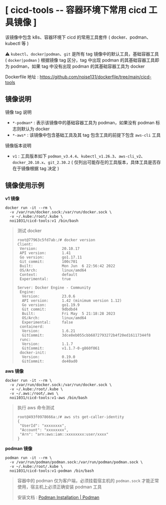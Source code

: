 # \[ cicd-tools -- 容器环境下常用 cicd 工具镜像 \] 

该镜像中包含 k8s、容器环境下 cicd 的常用工具套件 ( docker、podman、kubectl 等 )

:warning: `kubectl`、`docker|podman`、`git` 是所有 tag 镜像中的默认工具，基础容器工具 ( `docker|podman` ) 根据镜像 tag 区分，tag 中出现 podman 的其基础容器工具即为 podman，如果 tag 中没有出现 podman 的其基础容器工具为 docker 

Dockerfile 地址 : https://github.com/noise131/dockerfile/tree/main/cicd-tools

## 镜像说明 

镜像 tag 说明

- `*-podman*` : 表示该镜像中的基础容器工具为 podman，如果没有 podman 标志则默认为 docker
- `*-aws*` : 该镜像中包含基础工具及其 tag 包含工具的前提下包含 `aws-cli` 工具

镜像版本说明

- `v1` : 工具版本如下 `podman_v3.4.4`、`kubectl_v1.26.3`、`aws-cli_v2`、`docker_20.10.x`、`git_2.30.2` ( 仅列出可能存在的工具版本，具体工具是否存在于镜像根据 tag 决定 )

## 镜像使用示例 

**v1 镜像** 

```shell
docker run -it --rm \
  -v /var/run/docker.sock:/var/run/docker.sock \
  -v ~/.kube:/root/.kube \
  noi1031/cicd-tools:v1 /bin/bash
```

> 测试 docker
>
> ```shell
> root@77963c5fd7ab:/# docker version
> Client:
>  Version:           20.10.17
>  API version:       1.41
>  Go version:        go1.17.11
>  Git commit:        100c701
>  Built:             Mon Jun  6 22:56:42 2022
>  OS/Arch:           linux/amd64
>  Context:           default
>  Experimental:      true
> 
> Server: Docker Engine - Community
>  Engine:
>   Version:          23.0.6
>   API version:      1.42 (minimum version 1.12)
>   Go version:       go1.19.9
>   Git commit:       9dbdbd4
>   Built:            Fri May  5 21:18:28 2023
>   OS/Arch:          linux/amd64
>   Experimental:     false
>  containerd:
>   Version:          1.6.21
>   GitCommit:        3dce8eb055cbb6872793272b4f20ed16117344f8
>  runc:
>   Version:          1.1.7
>   GitCommit:        v1.1.7-0-g860f061
>  docker-init:
>   Version:          0.19.0
>   GitCommit:        de40ad0
> ```

**aws 镜像** 

```shell
docker run -it --rm \
  -v /var/run/docker.sock:/var/run/docker.sock \
  -v ~/.kube:/root/.kube \
  -v ~/.aws:/root/.aws \
  noi1031/cicd-tools:v1-aws /bin/bash
```

> 执行 aws 命令测试
>
> ```shell
> root@493f0978666a:/# aws sts get-caller-identity
> {
>  "UserId": "xxxxxxxx",
>  "Account": "xxxxxxxx",
>  "Arn": "arn:aws:iam::xxxxxxxx:user/xxxx"
> }
> ```

**podman 镜像** 

```shell
podman run -it --rm \
  -v /var/run/podman/podman.sock:/var/run/podman/podman.sock \
  -v ~/.kube:/root/.kube \
  noi1031/cicd-tools:v1-podman /bin/bash
```

> 容器中的 podman 仅为客户端，必须挂载宿主机的 `podman.sock` 才能正常使用，宿主机上必须正确安装 podman 工具
>
> 安装文档 : [Podman Installation | Podman](https://podman.io/docs/installation#linux-distributions)

